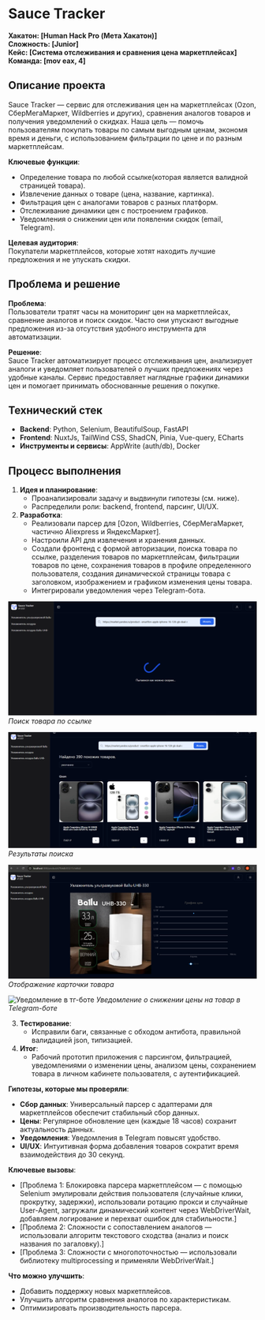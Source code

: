 # Sauce Tracker

**Хакатон: [Human Hack Pro (Мета Хакатон)]**  
**Сложность: [Junior]**  
**Кейс: [Система отслеживания и сравнения цена маркетплейсах]**  
**Команда: [mov eax, 4]**

## Описание проекта

Sauce Tracker — сервис для отслеживания цен на маркетплейсах (Ozon, СберМегаМаркет, Wildberries и других), сравнения аналогов товаров и получения уведомлений о скидках. Наша цель — помочь пользователям покупать товары по самым выгодным ценам, экономя время и деньги, с использованием фильтрации по цене и по разным маркетплейсам.

**Ключевые функции**:  
- Определение товара по любой ссылке(которая является валидной страницей товара).  
- Извлечение данных о товаре (цена, название, картинка).  
- Фильтрация цен с аналогами товаров с разных платформ.  
- Отслеживание динамики цен с построением графиков.  
- Уведомления о снижении цен или появлении скидок (email, Telegram).  

**Целевая аудитория**:  
Покупатели маркетплейсов, которые хотят находить лучшие предложения и не упускать скидки.

## Проблема и решение

**Проблема**:  
Пользователи тратят часы на мониторинг цен на маркетплейсах, сравнение аналогов и поиск скидок. Часто они упускают выгодные предложения из-за отсутствия удобного инструмента для автоматизации.

**Решение**:  
Sauce Tracker автоматизирует процесс отслеживания цен, анализирует аналоги и уведомляет пользователей о лучших предложениях через удобные каналы. Сервис предоставляет наглядные графики динамики цен и помогает принимать обоснованные решения о покупке.

## Технический стек

- **Backend**: Python, Selenium, BeautifulSoup, FastAPI
- **Frontend**: NuxtJs, TailWind CSS, ShadCN, Pinia, Vue-query, ECharts 
- **Инструменты и сервисы**: AppWrite (auth/db), Docker

## Процесс выполнения
 
1. **Идея и планирование**:  
   - Проанализировали задачу и выдвинули гипотезы (см. ниже).  
   - Распределили роли: backend, frontend, парсинг, UI/UX.  
2. **Разработка**:  
   - Реализовали парсер для [Ozon, Wildberries, СберМегаМаркет, частично Aliexpress и ЯндексМаркет].  
   - Настроили API для извлечения и хранения данных.  
   - Создали фронтенд с формой авторизации, поиска товара по ссылке, разделения товаров по маркетплейсам, фильтрации товаров по цене, сохранения товаров в профиле определенного пользователя, создания динамической страницы товара с заголовком, изображением и графиком изменения цены товара.  
   - Интегрировали уведомления через Telegram-бота.
     
  ![Поиск товара по ссылке](https://github.com/ayukistudio/humanhackparse/blob/b6b64cc80f6c3c2ecf85da7f728a174f638294e4/screenshots/view/scr1.png)
   *Поиск товара по ссылке*

   ![Поиск товара по ссылке](https://github.com/ayukistudio/humanhackparse/blob/b6b64cc80f6c3c2ecf85da7f728a174f638294e4/screenshots/view/scr3.png)
   *Результаты поиска*

   ![Отображение карточки товара](https://github.com/ayukistudio/humanhackparse/blob/b6b64cc80f6c3c2ecf85da7f728a174f638294e4/screenshots/view/scr5.png)
   *Отображение карточки товара*

   ![Уведомление в тг-боте](https://github.com/ayukistudio/humanhackparse/blob/b6b64cc80f6c3c2ecf85da7f728a174f638294e4/screenshots/view/scr9.png)
   *Уведомление о снижении цены на товар в Telegram-боте*
   
3. **Тестирование**:   
   - Исправили баги, связанные с обходом антибота, правильной валидацией json, типизацией.  
4. **Итог**:  
   - Рабочий прототип приложения с парсингом, фильтрацией, уведомлениями о изменении цены, анализом цены, сохранением товара в личном кабинете пользователя, с аутентификацией.  

**Гипотезы, которые мы проверяли**:  
- **Сбор данных**: Универсальный парсер с адаптерами для маркетплейсов обеспечит стабильный сбор данных.  
- **Цены**: Регулярное обновление цен (каждые 18 часов) сохранит актуальность данных.  
- **Уведомления**: Уведомления в Telegram повысят удобство.  
- **UI/UX**: Интуитивная форма добавления товаров сократит время взаимодействия до 30 секунд. 

**Ключевые вызовы**:  
- [Проблема 1: Блокировка парсера маркетплейсом — с помощью Selenium эмулировали действия пользователя (случайные клики, прокрутку, задержки), использовали ротацию прокси и случайные User-Agent, загружали динамический контент через WebDriverWait, добавляем логирование и перехват ошибок для стабильности.]  
- [Проблема 2: Сложности с сопоставлением аналогов — использовали алгоритм текстового сходства (анализ и поиск названия по загаловку).]
- [Проблема 3: Сложности с многопоточностью — использовали библиотеку multiprocessing и применяли WebDriverWait.]

**Что можно улучшить**:  
- Добавить поддержку новых маркетплейсов.  
- Улучшить алгоритм сравнения аналогов по характеристикам.  
- Оптимизировать производительность парсера.
